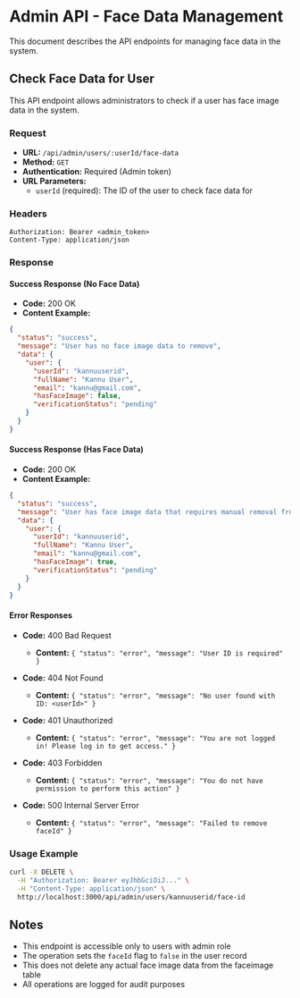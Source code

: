 # Admin API - Face Data Management

This document describes the API endpoints for managing face data in the system.

## Check Face Data for User

This API endpoint allows administrators to check if a user has face image data in the system.

### Request

- **URL:** `/api/admin/users/:userId/face-data`
- **Method:** `GET`
- **Authentication:** Required (Admin token)
- **URL Parameters:**
  - `userId` (required): The ID of the user to check face data for

### Headers

```
Authorization: Bearer <admin_token>
Content-Type: application/json
```

### Response

#### Success Response (No Face Data)

- **Code:** 200 OK
- **Content Example:**

```json
{
  "status": "success",
  "message": "User has no face image data to remove",
  "data": {
    "user": {
      "userId": "kannuuserid",
      "fullName": "Kannu User",
      "email": "kannu@gmail.com",
      "hasFaceImage": false,
      "verificationStatus": "pending"
    }
  }
}
```

#### Success Response (Has Face Data)

- **Code:** 200 OK
- **Content Example:**

```json
{
  "status": "success",
  "message": "User has face image data that requires manual removal from faceimage table",
  "data": {
    "user": {
      "userId": "kannuuserid",
      "fullName": "Kannu User",
      "email": "kannu@gmail.com",
      "hasFaceImage": true,
      "verificationStatus": "pending"
    }
  }
}
```

#### Error Responses

- **Code:** 400 Bad Request
  - **Content:** `{ "status": "error", "message": "User ID is required" }`

- **Code:** 404 Not Found
  - **Content:** `{ "status": "error", "message": "No user found with ID: <userId>" }`

- **Code:** 401 Unauthorized
  - **Content:** `{ "status": "error", "message": "You are not logged in! Please log in to get access." }`

- **Code:** 403 Forbidden
  - **Content:** `{ "status": "error", "message": "You do not have permission to perform this action" }`

- **Code:** 500 Internal Server Error
  - **Content:** `{ "status": "error", "message": "Failed to remove faceId" }`

### Usage Example

```bash
curl -X DELETE \
  -H "Authorization: Bearer eyJhbGciOiJ..." \
  -H "Content-Type: application/json" \
  http://localhost:3000/api/admin/users/kannuuserid/face-id
```

## Notes

- This endpoint is accessible only to users with admin role
- The operation sets the `faceId` flag to `false` in the user record
- This does not delete any actual face image data from the faceimage table
- All operations are logged for audit purposes
